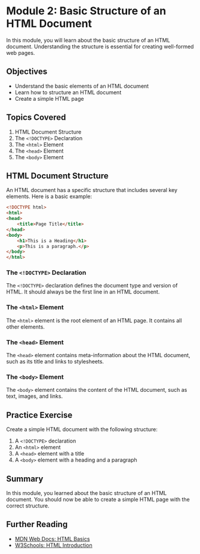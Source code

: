 # Module 2: Basic Structure of an HTML Document

In this module, you will learn about the basic structure of an HTML document. Understanding the structure is essential for creating well-formed web pages.

## Objectives
- Understand the basic elements of an HTML document
- Learn how to structure an HTML document
- Create a simple HTML page

## Topics Covered
1. HTML Document Structure
2. The `<!DOCTYPE>` Declaration
3. The `<html>` Element
4. The `<head>` Element
5. The `<body>` Element

## HTML Document Structure

An HTML document has a specific structure that includes several key elements. Here is a basic example:

```html
<!DOCTYPE html>
<html>
<head>
    <title>Page Title</title>
</head>
<body>
    <h1>This is a Heading</h1>
    <p>This is a paragraph.</p>
</body>
</html>
```

### The `<!DOCTYPE>` Declaration
The `<!DOCTYPE>` declaration defines the document type and version of HTML. It should always be the first line in an HTML document.

### The `<html>` Element
The `<html>` element is the root element of an HTML page. It contains all other elements.

### The `<head>` Element
The `<head>` element contains meta-information about the HTML document, such as its title and links to stylesheets.

### The `<body>` Element
The `<body>` element contains the content of the HTML document, such as text, images, and links.

## Practice Exercise
Create a simple HTML document with the following structure:
1. A `<!DOCTYPE>` declaration
2. An `<html>` element
3. A `<head>` element with a title
4. A `<body>` element with a heading and a paragraph

## Summary
In this module, you learned about the basic structure of an HTML document. You should now be able to create a simple HTML page with the correct structure.

## Further Reading
- [MDN Web Docs: HTML Basics](https://developer.mozilla.org/en-US/docs/Learn/Getting_started_with_the_web/HTML_basics)
- [W3Schools: HTML Introduction](https://www.w3schools.com/html/html_intro.asp)

